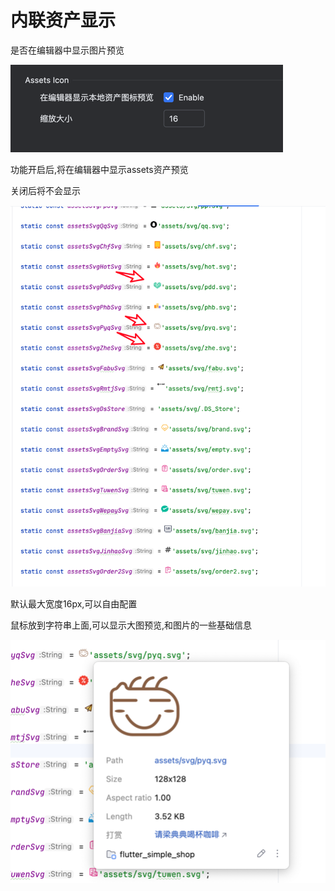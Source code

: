 # 内联资产显示


是否在编辑器中显示图片预览

![image_s_i1.png](../../assets/images/image_s_i1.png)


功能开启后,将在编辑器中显示assets资产预览

关闭后将不会显示


![image_s_i2.png](../../assets/images/image_s_i2.png)


默认最大宽度16px,可以自由配置


鼠标放到字符串上面,可以显示大图预览,和图片的一些基础信息

![image_s_i3.png](../../assets/images/image_s_i3.png)
